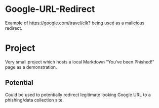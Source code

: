 # Google-URL-Redirect
Example of https://google.com/travel/clk? being used as a malicious redirect.

# Project
Very small project which hosts a local Markdown "You've been Phished!" page as a demonstration.

## Potential
Could be used to potentially redirect legitimate looking Google URL to a phishing/data collection site.
